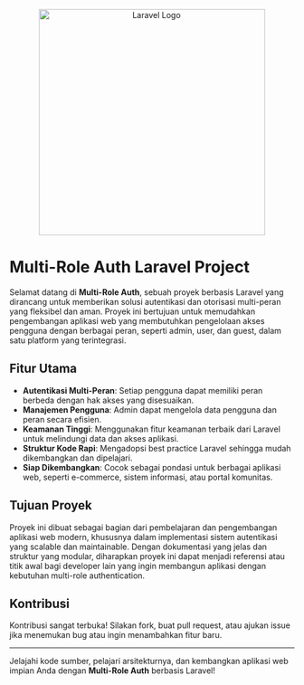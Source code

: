<p align="center">
    <img src="https://raw.githubusercontent.com/laravel/art/master/logo-lockup/5%20SVG/2%20CMYK/1%20Full%20Color/laravel-logolockup-cmyk-red.svg" width="400" alt="Laravel Logo">
</p>

# Multi-Role Auth Laravel Project

Selamat datang di **Multi-Role Auth**, sebuah proyek berbasis Laravel yang dirancang untuk memberikan solusi autentikasi dan otorisasi multi-peran yang fleksibel dan aman. Proyek ini bertujuan untuk memudahkan pengembangan aplikasi web yang membutuhkan pengelolaan akses pengguna dengan berbagai peran, seperti admin, user, dan guest, dalam satu platform yang terintegrasi.

## Fitur Utama

-   **Autentikasi Multi-Peran**: Setiap pengguna dapat memiliki peran berbeda dengan hak akses yang disesuaikan.
-   **Manajemen Pengguna**: Admin dapat mengelola data pengguna dan peran secara efisien.
-   **Keamanan Tinggi**: Menggunakan fitur keamanan terbaik dari Laravel untuk melindungi data dan akses aplikasi.
-   **Struktur Kode Rapi**: Mengadopsi best practice Laravel sehingga mudah dikembangkan dan dipelajari.
-   **Siap Dikembangkan**: Cocok sebagai pondasi untuk berbagai aplikasi web, seperti e-commerce, sistem informasi, atau portal komunitas.

## Tujuan Proyek

Proyek ini dibuat sebagai bagian dari pembelajaran dan pengembangan aplikasi web modern, khususnya dalam implementasi sistem autentikasi yang scalable dan maintainable. Dengan dokumentasi yang jelas dan struktur yang modular, diharapkan proyek ini dapat menjadi referensi atau titik awal bagi developer lain yang ingin membangun aplikasi dengan kebutuhan multi-role authentication.

## Kontribusi

Kontribusi sangat terbuka! Silakan fork, buat pull request, atau ajukan issue jika menemukan bug atau ingin menambahkan fitur baru.

---

Jelajahi kode sumber, pelajari arsitekturnya, dan kembangkan aplikasi web impian Anda dengan **Multi-Role Auth** berbasis Laravel!
